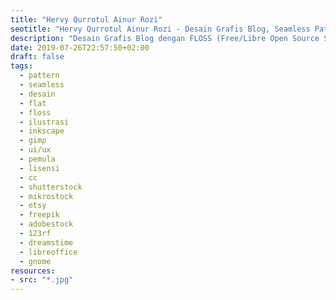 ```yaml
---
title: "Hervy Qurrotul Ainur Rozi"
seotitle: "Hervy Qurrotul Ainur Rozi - Desain Grafis Blog, Seamless Pattern, Ilustrasi, dan GNU/Linux."
description: "Desain Grafis Blog dengan FLOSS (Free/Libre Open Source Software), Tutorial Seamless Pattern, Ilustrasi, dan GNU/Linux Antusias."
date: 2019-07-26T22:57:50+02:00
draft: false
tags:
  - pattern
  - seamless
  - desain
  - flat
  - floss
  - ilustrasi
  - inkscape
  - gimp
  - ui/ux
  - pemula
  - lisensi
  - cc
  - shutterstock
  - mikrostock
  - etsy
  - freepik
  - adobestock
  - 123rf
  - dreamstime
  - libreoffice
  - gnome
resources:
- src: "*.jpg"
---
```

